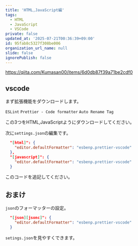 ```yaml
---
title: 'HTML,JavaScript編'
tags:
  - HTML
  - JavaScript
  - VSCode
private: false
updated_at: '2025-07-21T00:36:39+09:00'
id: 95fab8c5327f308be006
organization_url_name: null
slide: false
ignorePublish: false
---
```

https://qiita.com/Kumasan00/items/6d0db87f39a71be2cdf0

## vscode
まず拡張機能をダウンロードします。

`ESLint` `Prettier - Code formatter` `Auto Rename Tag`

この3つをHTML,JavaScriptようにダウンロードしてください。

次に`settings.json`の編集です。
```setings.json
  "[html]": {
    "editor.defaultFormatter": "esbenp.prettier-vscode"
  },
  "[javascript]": {
    "editor.defaultFormatter": "esbenp.prettier-vscode"
  }
  ```
このコードを追記してください。

## おまけ
`json`のフォーマッターの設定。

```setings.json
  "[json][jsonc]": {
    "editor.defaultFormatter": "esbenp.prettier-vscode"
  }
  ```

  `setings.json`を見やすくできます。
  
